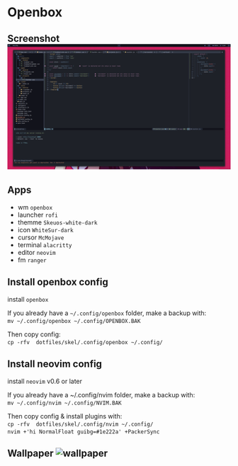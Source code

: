 # Openbox

## Screenshot ![screenshot](s.png "Screenshot 1")

## Apps
- wm `openbox`
- launcher `rofi`
- themme `Skeuos-white-dark`
- icon `WhiteSur-dark`
- cursor `McMojave`
- terminal `alacritty`
- editor `neovim`
- fm `ranger`

## Install openbox config
install ```openbox```

If you already have a `~/.config/openbox` folder, make a backup with: <br/>
`mv ~/.config/openbox ~/.config/OPENBOX.BAK`

Then copy config: <br/>
`cp -rfv  dotfiles/skel/.config/openbox ~/.config/`

## Install neovim config
install `neovim` v0.6 or later

If you already have a ~/.config/nvim folder, make a backup with: <br/>
`mv ~/.config/nvim ~/.config/NVIM.BAK`

Then copy config & install plugins with: <br/>
`cp -rfv  dotfiles/skel/.config/nvim ~/.config/` <br/>
``nvim +'hi NormalFloat guibg=#1e222a' +PackerSync``


## Wallpaper ![wallpaper](etc/skel/blood.png)
